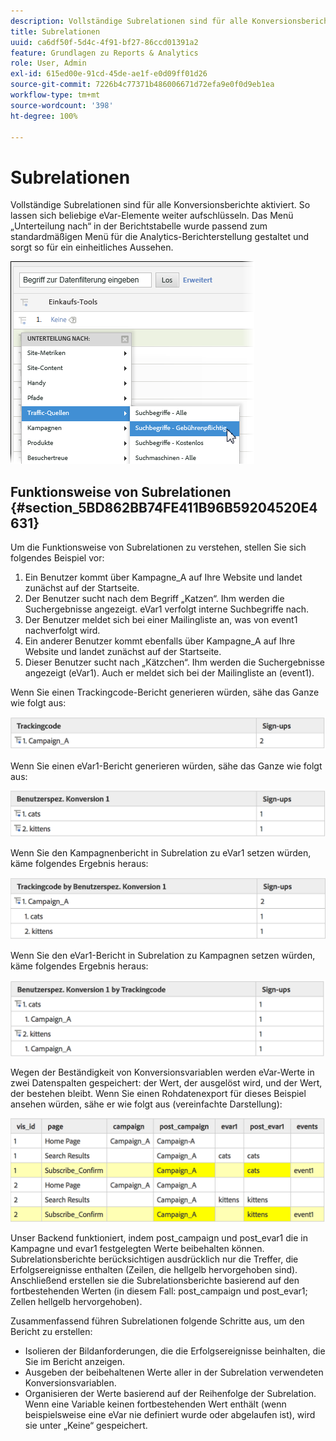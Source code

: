 ```yaml
---
description: Vollständige Subrelationen sind für alle Konversionsberichte aktiviert. So lassen sich beliebige eVar-Elemente weiter aufschlüsseln. Das Menü „Unterteilung nach“ in der Berichtstabelle wurde passend zum standardmäßigen Menü für die Analytics-Berichterstellung gestaltet und sorgt so für ein einheitliches Aussehen.
title: Subrelationen
uuid: ca6df50f-5d4c-4f91-bf27-86ccd01391a2
feature: Grundlagen zu Reports & Analytics
role: User, Admin
exl-id: 615ed00e-91cd-45de-ae1f-e0d09ff01d26
source-git-commit: 7226b4c77371b486006671d72efa9e0f0d9eb1ea
workflow-type: tm+mt
source-wordcount: '398'
ht-degree: 100%

---
```


# Subrelationen

Vollständige Subrelationen sind für alle Konversionsberichte aktiviert. So lassen sich beliebige eVar-Elemente weiter aufschlüsseln. Das Menü „Unterteilung nach“ in der Berichtstabelle wurde passend zum standardmäßigen Menü für die Analytics-Berichterstellung gestaltet und sorgt so für ein einheitliches Aussehen.

![](assets/subrelations.png)

## Funktionsweise von Subrelationen {#section_5BD862BB74FE411B96B59204520E4631}

Um die Funktionsweise von Subrelationen zu verstehen, stellen Sie sich folgendes Beispiel vor:

1. Ein Benutzer kommt über Kampagne_A auf Ihre Website und landet zunächst auf der Startseite.
1. Der Benutzer sucht nach dem Begriff „Katzen“. Ihm werden die Suchergebnisse angezeigt. eVar1 verfolgt interne Suchbegriffe nach.
1. Der Benutzer meldet sich bei einer Mailingliste an, was von event1 nachverfolgt wird.
1. Ein anderer Benutzer kommt ebenfalls über Kampagne_A auf Ihre Website und landet zunächst auf der Startseite.
1. Dieser Benutzer sucht nach „Kätzchen“. Ihm werden die Suchergebnisse angezeigt (eVar1). Auch er meldet sich bei der Mailingliste an (event1).

Wenn Sie einen Trackingcode-Bericht generieren würden, sähe das Ganze wie folgt aus:

![](assets/subrel_1.png)

Wenn Sie einen eVar1-Bericht generieren würden, sähe das Ganze wie folgt aus:

![](assets/subrel_2.png)

Wenn Sie den Kampagnenbericht in Subrelation zu eVar1 setzen würden, käme folgendes Ergebnis heraus:

![](assets/subrel_3.png)

Wenn Sie den eVar1-Bericht in Subrelation zu Kampagnen setzen würden, käme folgendes Ergebnis heraus:

![](assets/subrel_4.png)

Wegen der Beständigkeit von Konversionsvariablen werden eVar-Werte in zwei Datenspalten gespeichert: der Wert, der ausgelöst wird, und der Wert, der bestehen bleibt. Wenn Sie einen Rohdatenexport für dieses Beispiel ansehen würden, sähe er wie folgt aus (vereinfachte Darstellung):

![](assets/subrel_5.png)

Unser Backend funktioniert, indem post_campaign und post_evar1 die in Kampagne und evar1 festgelegten Werte beibehalten können. Subrelationsberichte berücksichtigen ausdrücklich nur die Treffer, die Erfolgsereignisse enthalten (Zeilen, die hellgelb hervorgehoben sind). Anschließend erstellen sie die Subrelationsberichte basierend auf den fortbestehenden Werten (in diesem Fall: post_campaign und post_evar1; Zellen hellgelb hervorgehoben).

Zusammenfassend führen Subrelationen folgende Schritte aus, um den Bericht zu erstellen:

* Isolieren der Bildanforderungen, die die Erfolgsereignisse beinhalten, die Sie im Bericht anzeigen.
* Ausgeben der beibehaltenen Werte aller in der Subrelation verwendeten Konversionsvariablen.
* Organisieren der Werte basierend auf der Reihenfolge der Subrelation. Wenn eine Variable keinen fortbestehenden Wert enthält (wenn beispielsweise eine eVar nie definiert wurde oder abgelaufen ist), wird sie unter „Keine“ gespeichert.
